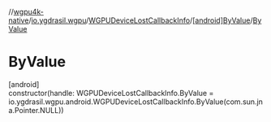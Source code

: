 //[wgpu4k-native](../../../../index.md)/[io.ygdrasil.wgpu](../../index.md)/[WGPUDeviceLostCallbackInfo](../index.md)/[[android]ByValue](index.md)/[ByValue](-by-value.md)

# ByValue

[android]\
constructor(handle: WGPUDeviceLostCallbackInfo.ByValue = io.ygdrasil.wgpu.android.WGPUDeviceLostCallbackInfo.ByValue(com.sun.jna.Pointer.NULL))